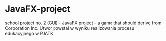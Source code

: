 # JavaFX-project
school project no. 2 (GUI) - JavaFX project - a game that should derive from Corporation Inc.
Utwor powstal w wyniku realizowania procesu edukacyjnego w PJATK

